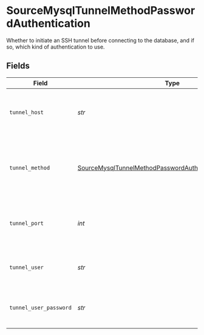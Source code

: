 # SourceMysqlTunnelMethodPasswordAuthentication

Whether to initiate an SSH tunnel before connecting to the database, and if so, which kind of authentication to use.


## Fields

| Field                                                                                                                                         | Type                                                                                                                                          | Required                                                                                                                                      | Description                                                                                                                                   | Example                                                                                                                                       |
| --------------------------------------------------------------------------------------------------------------------------------------------- | --------------------------------------------------------------------------------------------------------------------------------------------- | --------------------------------------------------------------------------------------------------------------------------------------------- | --------------------------------------------------------------------------------------------------------------------------------------------- | --------------------------------------------------------------------------------------------------------------------------------------------- |
| `tunnel_host`                                                                                                                                 | *str*                                                                                                                                         | :heavy_check_mark:                                                                                                                            | Hostname of the jump server host that allows inbound ssh tunnel.                                                                              |                                                                                                                                               |
| `tunnel_method`                                                                                                                               | [SourceMysqlTunnelMethodPasswordAuthenticationTunnelMethod](../../models/shared/sourcemysqltunnelmethodpasswordauthenticationtunnelmethod.md) | :heavy_check_mark:                                                                                                                            | Connect through a jump server tunnel host using username and password authentication                                                          |                                                                                                                                               |
| `tunnel_port`                                                                                                                                 | *int*                                                                                                                                         | :heavy_check_mark:                                                                                                                            | Port on the proxy/jump server that accepts inbound ssh connections.                                                                           | 22                                                                                                                                            |
| `tunnel_user`                                                                                                                                 | *str*                                                                                                                                         | :heavy_check_mark:                                                                                                                            | OS-level username for logging into the jump server host                                                                                       |                                                                                                                                               |
| `tunnel_user_password`                                                                                                                        | *str*                                                                                                                                         | :heavy_check_mark:                                                                                                                            | OS-level password for logging into the jump server host                                                                                       |                                                                                                                                               |